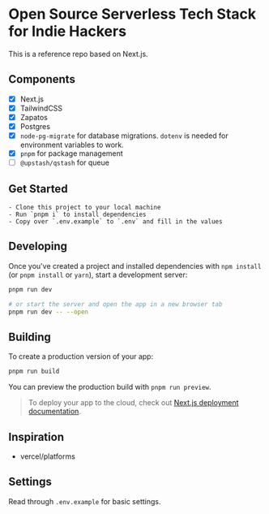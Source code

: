 # Open Source Serverless Tech Stack for Indie Hackers

This is a reference repo based on Next.js.

## Components

- [x] Next.js
- [x] TailwindCSS
- [x] Zapatos
- [x] Postgres
- [x] `node-pg-migrate` for database migrations. `dotenv` is needed for environment variables to work.
- [x] `pnpm` for package management
- [ ] `@upstash/qstash` for queue

## Get Started

    - Clone this project to your local machine
    - Run `pnpm i` to install dependencies
    - Copy over `.env.example` to `.env` and fill in the values
    
## Developing

Once you've created a project and installed dependencies with `npm install` (or `pnpm install` or `yarn`), start a development server:

```bash
pnpm run dev

# or start the server and open the app in a new browser tab
pnpm run dev -- --open
```

## Building

To create a production version of your app:

```bash
pnpm run build
```

You can preview the production build with `pnpm run preview`.

> To deploy your app to the cloud, check out [Next.js deployment documentation](https://nextjs.org/docs/deployment).
    
## Inspiration

- vercel/platforms


## Settings

Read through `.env.example` for basic settings.